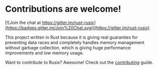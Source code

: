 # Contributions are welcome!
[![Join the chat at https://gitter.im/rust-rusix](https://badges.gitter.im/Join%20Chat.svg)](https://gitter.im/rust-rusix)

This project written in Rust because it is giving real guaranties for preventing data races and completely handles memory management without garbage collection, which is giving huge performance improvements and low memory usage.

Want to contribute to Rusix? Awesome! Check out the [contributing](https://github.com/cholcombe973/rusix/blob/master/Contributing.md) guide.
